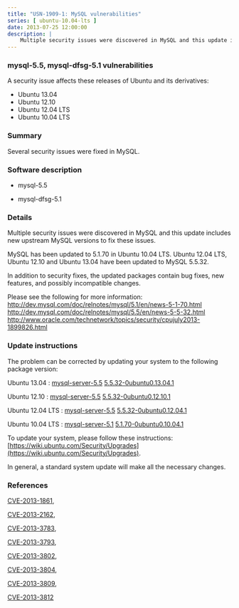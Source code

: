 ```yaml
---
title: "USN-1909-1: MySQL vulnerabilities"
series: [ ubuntu-10.04-lts ]
date: 2013-07-25 12:00:00
description: |
    Multiple security issues were discovered in MySQL and this update includes new upstream MySQL versions to fix these issues.
--- 
```

 
### mysql-5.5, mysql-dfsg-5.1 vulnerabilities

A security issue affects these releases of Ubuntu and its derivatives:

* Ubuntu 13.04
* Ubuntu 12.10
* Ubuntu 12.04 LTS
* Ubuntu 10.04 LTS

### Summary

Several security issues were fixed in MySQL. 

### Software description

* mysql-5.5 

* mysql-dfsg-5.1 

### Details

Multiple security issues were discovered in MySQL and this update includes new upstream MySQL versions to fix these issues.

MySQL has been updated to 5.1.70 in Ubuntu 10.04 LTS. Ubuntu 12.04 LTS, Ubuntu 12.10 and Ubuntu 13.04 have been updated to MySQL 5.5.32.

In addition to security fixes, the updated packages contain bug fixes, new features, and possibly incompatible changes.

Please see the following for more information: http://dev.mysql.com/doc/relnotes/mysql/5.1/en/news-5-1-70.html http://dev.mysql.com/doc/relnotes/mysql/5.5/en/news-5-5-32.html http://www.oracle.com/technetwork/topics/security/cpujuly2013-1899826.html 

### Update instructions

The problem can be corrected by updating your system to the following package version:

Ubuntu 13.04
 : [mysql-server-5.5](https://launchpad.net/ubuntu/+source/mysql-5.5) <span> [5.5.32-0ubuntu0.13.04.1](https://launchpad.net/ubuntu/+source/mysql-5.5/5.5.32-0ubuntu0.13.04.1) </span> 

Ubuntu 12.10
 : [mysql-server-5.5](https://launchpad.net/ubuntu/+source/mysql-5.5) <span> [5.5.32-0ubuntu0.12.10.1](https://launchpad.net/ubuntu/+source/mysql-5.5/5.5.32-0ubuntu0.12.10.1) </span> 

Ubuntu 12.04 LTS
 : [mysql-server-5.5](https://launchpad.net/ubuntu/+source/mysql-5.5) <span> [5.5.32-0ubuntu0.12.04.1](https://launchpad.net/ubuntu/+source/mysql-5.5/5.5.32-0ubuntu0.12.04.1) </span> 

Ubuntu 10.04 LTS
 : [mysql-server-5.1](https://launchpad.net/ubuntu/+source/mysql-dfsg-5.1) <span> [5.1.70-0ubuntu0.10.04.1](https://launchpad.net/ubuntu/+source/mysql-dfsg-5.1/5.1.70-0ubuntu0.10.04.1) </span> 

To update your system, please follow these instructions: [https://wiki.ubuntu.com/Security/Upgrades](https://wiki.ubuntu.com/Security/Upgrades).

In general, a standard system update will make all the necessary changes. 

### References

 [CVE-2013-1861](http://people.ubuntu.com/~ubuntu-security/cve/CVE-2013-1861), 

 [CVE-2013-2162](http://people.ubuntu.com/~ubuntu-security/cve/CVE-2013-2162), 

 [CVE-2013-3783](http://people.ubuntu.com/~ubuntu-security/cve/CVE-2013-3783), 

 [CVE-2013-3793](http://people.ubuntu.com/~ubuntu-security/cve/CVE-2013-3793), 

 [CVE-2013-3802](http://people.ubuntu.com/~ubuntu-security/cve/CVE-2013-3802), 

 [CVE-2013-3804](http://people.ubuntu.com/~ubuntu-security/cve/CVE-2013-3804), 

 [CVE-2013-3809](http://people.ubuntu.com/~ubuntu-security/cve/CVE-2013-3809), 

 [CVE-2013-3812](http://people.ubuntu.com/~ubuntu-security/cve/CVE-2013-3812)
 
